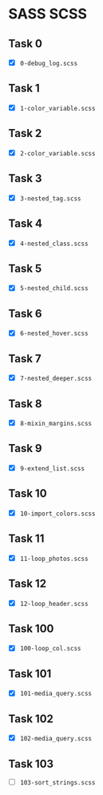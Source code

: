 # SASS SCSS

## Task 0

- [x] `0-debug_log.scss`

## Task 1

- [x] `1-color_variable.scss`

## Task 2

- [x] `2-color_variable.scss`

## Task 3

- [x] `3-nested_tag.scss`

## Task 4

- [x] `4-nested_class.scss`

## Task 5

- [x] `5-nested_child.scss`

## Task 6

- [x] `6-nested_hover.scss`

## Task 7

- [x] `7-nested_deeper.scss`

## Task 8

- [x] `8-mixin_margins.scss`

## Task 9

- [x] `9-extend_list.scss`

## Task 10

- [x] `10-import_colors.scss`

## Task 11

- [x] `11-loop_photos.scss`

## Task 12

- [x] `12-loop_header.scss`

## Task 100

- [x] `100-loop_col.scss`

## Task 101

- [x] `101-media_query.scss`

## Task 102

- [x] `102-media_query.scss`

## Task 103

- [ ] `103-sort_strings.scss`

